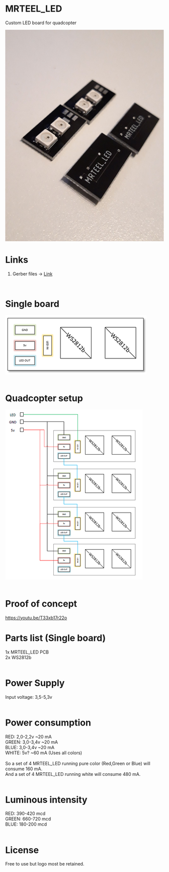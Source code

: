 # MRTEEL_LED
Custom LED board for quadcopter

<img src='https://github.com/tedelm/MRTEEL_LED/blob/master/IMG/MRTEEL_LED_done.jpg'>

# Links
1. Gerber files -> <a href='https://github.com/tedelm/MRTEEL_LED/blob/master/EAGLE/mrteel_wire_v1.2/mrteel_wire_v1.2_2019-02-08.zip'>Link</a>
</br>

# Single board
<img src='https://github.com/tedelm/MRTEEL_LED/blob/master/IMG/MRTEEL_LED.PNG'>
</br>
</br>


# Quadcopter setup
<img src='https://github.com/tedelm/MRTEEL_LED/blob/master/IMG/MRTEEL_LED_KWAD.PNG'>
</br>
</br>

# Proof of concept
https://youtu.be/T33xb17r22o

# Parts list (Single board)
1x MRTEEL_LED PCB</br>
2x WS2812b</br>
</br>

# Power Supply
Input voltage: 3,5-5,3v</br>
</br>

# Power consumption
RED: 2,0-2,2v ~20 mA</br>
GREEN: 3,0-3,4v ~20 mA</br>
BLUE: 3,0-3,4v ~20 mA</br>
WHITE: 5v? ~60 mA (Uses all colors)</br>
</br>
So a set of 4 MRTEEL_LED running pure color (Red,Green or Blue) will consume 160 mA.</br>
And a set of 4 MRTEEL_LED running white will consume 480 mA.</br>
</br>

# Luminous intensity
RED: 390-420 mcd</br>
GREEN: 660-720 mcd</br>
BLUE: 180-200 mcd</br>
</br>

# License
Free to use but logo most be retained.



